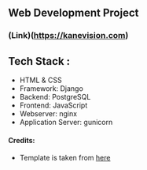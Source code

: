 ## Web Development Project
### (Link)(https://kanevision.com)
## Tech Stack :
- HTML & CSS
- Framework: Django
- Backend: PostgreSQL 
- Frontend: JavaScript 
- Webserver: nginx
- Application Server: gunicorn
#### Credits:
- Template is taken from [here](https://www.free-css.com/free-css-templates/page274/agency-perfect)